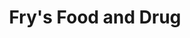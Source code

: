 ---
title: "Fry's Food and Drug"
url: /gilbert/frys-food-and-drug-east-williams-field-road/
shop: supermarket
---